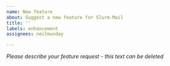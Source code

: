 ```yaml
---
name: New feature
about: Suggest a new feature for Slurm-Mail
title: ''
labels: enhancement
assignees: neilmunday

---
```


*Please describe your feature request - this text can be deleted*
